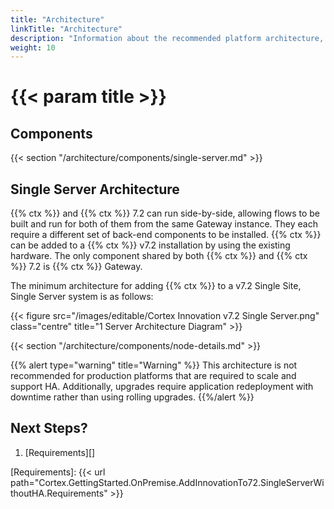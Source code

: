 ```yaml
---
title: "Architecture"
linkTitle: "Architecture"
description: "Information about the recommended platform architecture, including component descriptions."
weight: 10
---
```


# {{< param title >}}

## Components

{{< section "/architecture/components/single-server.md" >}}

## Single Server Architecture

{{% ctx %}} and {{% ctx %}} 7.2 can run side-by-side, allowing flows to be built and run for both of them from the same Gateway instance. They each require a different set of back-end components to be installed. {{% ctx %}} can be added to a {{% ctx %}} v7.2 installation by using the existing hardware. The only component shared by both {{% ctx %}} and {{% ctx %}} 7.2 is {{% ctx %}} Gateway.

The minimum architecture for adding {{% ctx %}} to a v7.2 Single Site, Single Server system is as follows:

{{< figure src="/images/editable/Cortex Innovation v7.2 Single Server.png" class="centre" title="1 Server Architecture Diagram" >}}

{{< section "/architecture/components/node-details.md" >}}

{{% alert type="warning" title="Warning" %}} This architecture is not recommended for production platforms that are required to scale and support HA. Additionally, upgrades require application redeployment with downtime rather than using rolling upgrades. {{%/alert %}}

## Next Steps?

1. [Requirements][]

[Requirements]: {{< url path="Cortex.GettingStarted.OnPremise.AddInnovationTo72.SingleServerWithoutHA.Requirements" >}}
